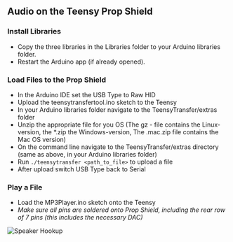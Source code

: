 ## Audio on the Teensy Prop Shield

### Install Libraries
* Copy the three libraries in the Libraries folder to your Arduino libraries folder. 
* Restart the Arduino app (if already opened).

### Load Files to the Prop Shield
* In the Arduino IDE set the USB Type to Raw HID
* Upload the teensytransfertool.ino sketch to the Teensy
* In your Arduino libraries folder navigate to the TeensyTransfer/extras folder
* Unzip the appropriate file for you OS (The gz - file contains the Linux-version, the *.zip the Windows-version, The .mac.zip file contains the Mac OS version)
* On the command line navigate to the TeensyTransfer/extras directory (same as above, in your Arduino libraries folder)
* Run `./teensytransfer <path_to_file>` to upload a file
* After upload switch USB Type back to Serial

### Play a File
* Load the MP3Player.ino sketch onto the Teensy
* *Make sure all pins are soldered onto Prop Shield, including the rear row of 7 pins (this includes the necessary DAC)*

![Speaker Hookup](https://raw.githubusercontent.com/aaronsherwood/sensorsbodymotion/master/arduino/PropShieldAudio/IMG_3252.JPG)
